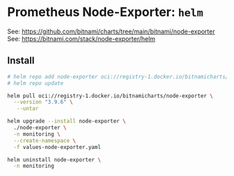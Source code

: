 # Prometheus Node-Exporter: `helm`

See: https://github.com/bitnami/charts/tree/main/bitnami/node-exporter
See: https://bitnami.com/stack/node-exporter/helm


## Install

```bash
# helm repo add node-exporter oci://registry-1.docker.io/bitnamicharts/node-exporter --debug
# helm repo update
```


```bash
helm pull oci://registry-1.docker.io/bitnamicharts/node-exporter \
  --version "3.9.6" \
   --untar
```

```bash
helm upgrade --install node-exporter \
  ./node-exporter \
  -n monitoring \
  --create-namespace \
  -f values-node-exporter.yaml

```

```bash
helm uninstall node-exporter \
  -n monitoring

```